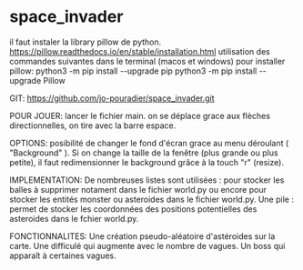 # space_invader

il faut instaler la library pillow de python.
https://pillow.readthedocs.io/en/stable/installation.html
utilisation des commandes suivantes dans le terminal (macos et windows) pour installer pillow:
    python3 -m pip install --upgrade pip
    python3 -m pip install --upgrade Pillow

GIT:
    https://github.com/jo-pouradier/space_invader.git

POUR JOUER:
    lancer le fichier main.
    on se déplace grace aux flèches directionnelles, on tire avec la barre espace.

OPTIONS:
    posibilité de changer le fond d'écran grace au menu déroulant ( "Background" ).
    Si on change la taille de la fenêtre (plus grande ou plus petite), il faut redimensionner le background grâce à la touch "r" (resize).

IMPLEMENTATION:
    De nombreuses listes sont utilisées : pour stocker les balles à supprimer  notament dans le fichier world.py ou encore pour stocker les entités monster ou asteroides dans le fichier world.py.
    Une pile : permet de stocker les coordonnées des positions potentielles des asteroides dans le fchier world.py.

FONCTIONNALITES:
    Une création pseudo-aléatoire d'astéroides sur la carte.
    Une difficulé qui augmente avec le nombre de vagues.
    Un boss qui apparaît à certaines vagues.




